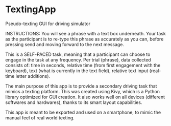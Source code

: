 # TextingApp
 Pseudo-texting GUI for driving simulator

INSTRUCTIONS: You will see a phrase with a text box underneath. Your task as the participant is to re-type this phrase as accurately as you can, before pressing send and moving forward to the next message. 

This is a SELF-PACED task, meaning that a participant can choose to engage in the task at any frequency. Per trial (phrase), data collected consists of: time in seconds, relative time (from first engagement with the keyboard), text (what is currently in the text field), relative text input (real-time letter additions).

The main purpose of this app is to provide a secondary driving task that mimics a texting platform. This was created using Kivy, which is a Python library optimized for GUI creation. It also works well on all devices (different softwares and hardwares), thanks to its smart layout capabilities. 

This app is meant to be exported and used on a smartphone, to mimic the manual feel of real world texting.

